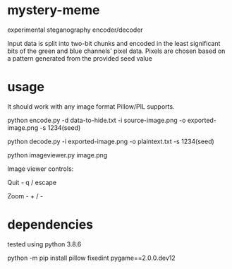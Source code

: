 # mystery-meme
experimental steganography encoder/decoder

Input data is split into two-bit chunks and encoded in the least significant bits of the green and blue channels' pixel data. Pixels are chosen based on a pattern generated from the provided seed value

# usage

It should work with any image format Pillow/PIL supports.

python encode.py -d data-to-hide.txt -i source-image.png -o exported-image.png -s 1234(seed) 

python decode.py -i exported-image.png -o plaintext.txt -s 1234(seed) 



python imageviewer.py image.png

Image viewer controls:

Quit - q / escape

Zoom - + / -


# dependencies

tested using python 3.8.6

python -m pip install pillow fixedint pygame==2.0.0.dev12
